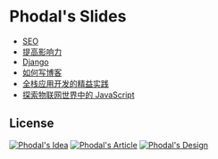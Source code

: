 # Phodal's Slides

 - [SEO](./seo.key)
 - [提高影响力](./impact.pptx)
 - [Django](./django.pptx)
 - [如何写博客](./blog.pptx)
 - [全栈应用开发的精益实践](./live.pptx)
 - [探索物联网世界中的 JavaScript](./IoT-JavaScript.ppt)

License
---

[![Phodal's Idea](http://brand.phodal.com/shields/idea-small.svg)](http://ideas.phodal.com/) [![Phodal's Article](http://brand.phodal.com/shields/article-small.svg)](https://www.phodal.com/) [![Phodal's Design](http://brand.phodal.com/shields/design-small.svg)](https://www.phodal.com/)

